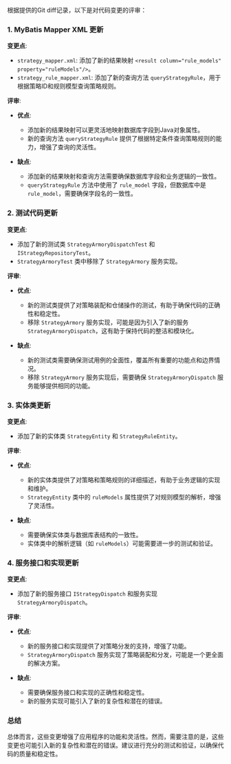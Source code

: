 根据提供的Git diff记录，以下是对代码变更的评审：

### 1. MyBatis Mapper XML 更新

**变更点**:
- `strategy_mapper.xml`: 添加了新的结果映射 `<result column="rule_models" property="ruleModels"/>`。
- `strategy_rule_mapper.xml`: 添加了新的查询方法 `queryStrategyRule`，用于根据策略ID和规则模型查询策略规则。

**评审**:
- **优点**:
  - 添加新的结果映射可以更灵活地映射数据库字段到Java对象属性。
  - 新的查询方法 `queryStrategyRule` 提供了根据特定条件查询策略规则的能力，增强了查询的灵活性。

- **缺点**:
  - 添加新的结果映射和查询方法需要确保数据库字段和业务逻辑的一致性。
  - `queryStrategyRule` 方法中使用了 `rule_model` 字段，但数据库中是 `rule_model`，需要确保字段名的一致性。

### 2. 测试代码更新

**变更点**:
- 添加了新的测试类 `StrategyArmoryDispatchTest` 和 `IStrategyRepositoryTest`。
- `StrategyArmoryTest` 类中移除了 `StrategyArmory` 服务实现。

**评审**:
- **优点**:
  - 新的测试类提供了对策略装配和仓储操作的测试，有助于确保代码的正确性和稳定性。
  - 移除 `StrategyArmory` 服务实现，可能是因为引入了新的服务 `StrategyArmoryDispatch`，这有助于保持代码的整洁和模块化。

- **缺点**:
  - 新的测试类需要确保测试用例的全面性，覆盖所有重要的功能点和边界情况。
  - 移除 `StrategyArmory` 服务实现后，需要确保 `StrategyArmoryDispatch` 服务能够提供相同的功能。

### 3. 实体类更新

**变更点**:
- 添加了新的实体类 `StrategyEntity` 和 `StrategyRuleEntity`。

**评审**:
- **优点**:
  - 新的实体类提供了对策略和策略规则的详细描述，有助于业务逻辑的实现和维护。
  - `StrategyEntity` 类中的 `ruleModels` 属性提供了对规则模型的解析，增强了灵活性。

- **缺点**:
  - 需要确保实体类与数据库表结构的一致性。
  - 实体类中的解析逻辑（如 `ruleModels`）可能需要进一步的测试和验证。

### 4. 服务接口和实现更新

**变更点**:
- 添加了新的服务接口 `IStrategyDispatch` 和服务实现 `StrategyArmoryDispatch`。

**评审**:
- **优点**:
  - 新的服务接口和实现提供了对策略分发的支持，增强了功能。
  - `StrategyArmoryDispatch` 服务实现了策略装配和分发，可能是一个更全面的解决方案。

- **缺点**:
  - 需要确保服务接口和实现的正确性和稳定性。
  - 新的服务实现可能引入了新的复杂性和潜在的错误。

### 总结

总体而言，这些变更增强了应用程序的功能和灵活性。然而，需要注意的是，这些变更也可能引入新的复杂性和潜在的错误。建议进行充分的测试和验证，以确保代码的质量和稳定性。